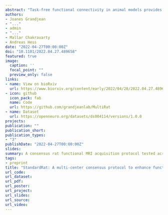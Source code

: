 ```yaml
---
abstract: "Task-free functional connectivity in animal models provides an experimental framework to examine connectivity phenomena under controlled conditions and allows comparison with invasive or terminal procedures. To date, animal acquisitions are performed with varying protocols and analyses that hamper result comparison and integration. We introduce StandardRat, a consensus rat functional MRI acquisition protocol tested across 20 centers. To develop this protocol with optimized acquisition and processing parameters, we initially aggregated 65 functional imaging datasets acquired in rats from 46 centers. We developed a reproducible pipeline for the analysis of rat data acquired with diverse protocols and determined experimental and processing parameters associated with a more robust functional connectivity detection. We show that the standardized protocol enhances biologically plausible functional connectivity patterns, relative to pre-existing acquisitions. The protocol and processing pipeline described here are openly shared with the neuroimaging community to promote interoperability and cooperation towards tackling the most important challenges in neuroscience."
authors:
- Joanes Grandjean 
- "..."
- admin
- "..."
- Mallar Chakravarty
- Andreas Hess
date: "2022-04-27T00:00:00Z"
doi: "10.1101/2022.04.27.489658"
featured: true
image:
  caption: ''
  focal_point: ""
  preview_only: false
links:
- name: View on bioRxiv
  url: https://www.biorxiv.org/content/early/2022/04/28/2022.04.27.489658
- icon: github
  icon_pack: fab
  name: Code
  url: https://github.com/grandjeanlab/MultiRat
- name: Dataset
  url: https://openneuro.org/datasets/ds004114/versions/1.0.0
projects:
publication: ""
publication_short:
publication_types:
- "3"
publishDate: "2022-04-27T00:00:00Z"
slides:
summary: A consensus rat functional MRI acquisition protocol tested across multiple research centers
tags:
- preprint
title: "StandardRat: A multi-center consensus protocol to enhance functional connectivity specificity in the rat brain"
url_code:
url_dataset:
url_pdf:
url_poster:
url_project:
url_slides:
url_source:
url_video:
---
```

